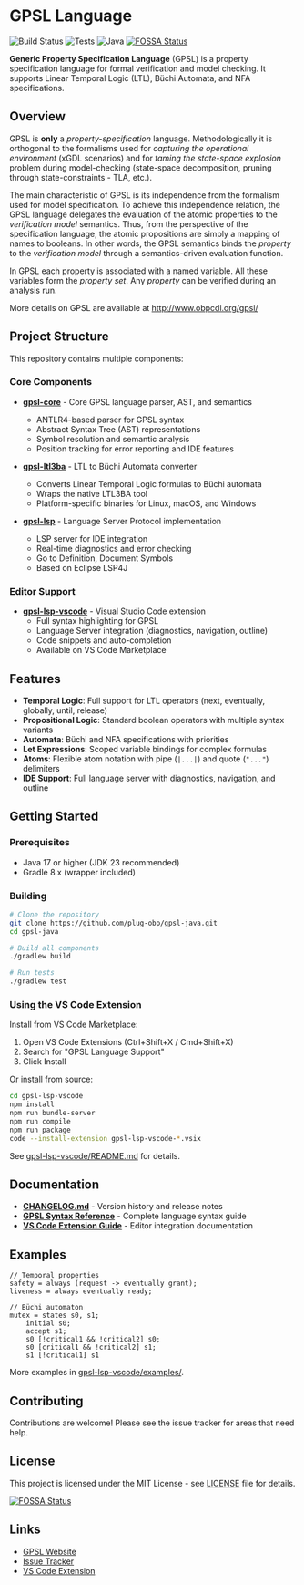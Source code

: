 # GPSL Language

![Build Status](https://github.com/plug-obp/gpsl-java/actions/workflows/build-and-publish.yml/badge.svg)
![Tests](https://img.shields.io/badge/tests-322%20passing-success)
![Java](https://img.shields.io/badge/java-23-blue)
[![FOSSA Status](https://app.fossa.com/api/projects/git%2Bgithub.com%2Fplug-obp%2Fgpsl-java.svg?type=shield&issueType=license)](https://app.fossa.com/projects/git%2Bgithub.com%2Fplug-obp%2Fgpsl-java?ref=badge_shield&issueType=license)

**Generic Property Specification Language** (GPSL) is a property specification language for formal verification and model checking. It supports Linear Temporal Logic (LTL), Büchi Automata, and NFA specifications.

## Overview

GPSL is **only** a *property-specification* language. Methodologically it is orthogonal to the formalisms used for *capturing the operational environment* (xGDL scenarios) and for *taming the state-space explosion* problem during model-checking (state-space decomposition, pruning through state-constraints - TLA, etc.).

The main characteristic of GPSL is its independence from the formalism used for model specification. To achieve this independence relation, the GPSL language delegates the evaluation of the atomic properties to the *verification model* semantics. Thus, from the perspective of the specification language, the atomic propositions are simply a mapping of names to booleans. In other words, the GPSL semantics binds the *property* to the *verification model* through a semantics-driven evaluation function.

In GPSL each property is associated with a named variable. All these variables form the *property set*. Any *property* can be verified during an analysis run.

More details on GPSL are available at <http://www.obpcdl.org/gpsl/>

## Project Structure

This repository contains multiple components:

### Core Components

- **[gpsl-core](gpsl-core/)** - Core GPSL language parser, AST, and semantics
  - ANTLR4-based parser for GPSL syntax
  - Abstract Syntax Tree (AST) representations
  - Symbol resolution and semantic analysis
  - Position tracking for error reporting and IDE features

- **[gpsl-ltl3ba](gpsl-ltl3ba/)** - LTL to Büchi Automata converter
  - Converts Linear Temporal Logic formulas to Büchi automata
  - Wraps the native LTL3BA tool
  - Platform-specific binaries for Linux, macOS, and Windows

- **[gpsl-lsp](gpsl-lsp/)** - Language Server Protocol implementation
  - LSP server for IDE integration
  - Real-time diagnostics and error checking
  - Go to Definition, Document Symbols
  - Based on Eclipse LSP4J

### Editor Support

- **[gpsl-lsp-vscode](gpsl-lsp-vscode/)** - Visual Studio Code extension
  - Full syntax highlighting for GPSL
  - Language Server integration (diagnostics, navigation, outline)
  - Code snippets and auto-completion
  - Available on VS Code Marketplace

## Features

- **Temporal Logic**: Full support for LTL operators (next, eventually, globally, until, release)
- **Propositional Logic**: Standard boolean operators with multiple syntax variants
- **Automata**: Büchi and NFA specifications with priorities
- **Let Expressions**: Scoped variable bindings for complex formulas
- **Atoms**: Flexible atom notation with pipe (`|...|`) and quote (`"..."`) delimiters
- **IDE Support**: Full language server with diagnostics, navigation, and outline

## Getting Started

### Prerequisites

- Java 17 or higher (JDK 23 recommended)
- Gradle 8.x (wrapper included)

### Building

```bash
# Clone the repository
git clone https://github.com/plug-obp/gpsl-java.git
cd gpsl-java

# Build all components
./gradlew build

# Run tests
./gradlew test
```

### Using the VS Code Extension

Install from VS Code Marketplace:
1. Open VS Code Extensions (Ctrl+Shift+X / Cmd+Shift+X)
2. Search for "GPSL Language Support"
3. Click Install

Or install from source:
```bash
cd gpsl-lsp-vscode
npm install
npm run bundle-server
npm run compile
npm run package
code --install-extension gpsl-lsp-vscode-*.vsix
```

See [gpsl-lsp-vscode/README.md](gpsl-lsp-vscode/README.md) for details.

## Documentation

- **[CHANGELOG.md](CHANGELOG.md)** - Version history and release notes
- **[GPSL Syntax Reference](gpsl-lsp-vscode/docs/SYNTAX_REFERENCE.md)** - Complete language syntax guide
- **[VS Code Extension Guide](gpsl-lsp-vscode/README.md)** - Editor integration documentation

## Examples

```gpsl
// Temporal properties
safety = always (request -> eventually grant);
liveness = always eventually ready;

// Büchi automaton
mutex = states s0, s1;
    initial s0;
    accept s1;
    s0 [!critical1 && !critical2] s0;
    s0 [critical1 && !critical2] s1;
    s1 [!critical1] s1
```

More examples in [gpsl-lsp-vscode/examples/](gpsl-lsp-vscode/examples/).

## Contributing

Contributions are welcome! Please see the issue tracker for areas that need help.

## License

This project is licensed under the MIT License - see [LICENSE](LICENSE) file for details.

[![FOSSA Status](https://app.fossa.com/api/projects/git%2Bgithub.com%2Fplug-obp%2Fgpsl-java.svg?type=large&issueType=license)](https://app.fossa.com/projects/git%2Bgithub.com%2Fplug-obp%2Fgpsl-java?ref=badge_large&issueType=license)

## Links

- [GPSL Website](http://www.obpcdl.org/gpsl/)
- [Issue Tracker](https://github.com/plug-obp/gpsl-java/issues)
- [VS Code Extension](https://marketplace.visualstudio.com/items?itemName=obp3.gpsl-lsp-vscode)